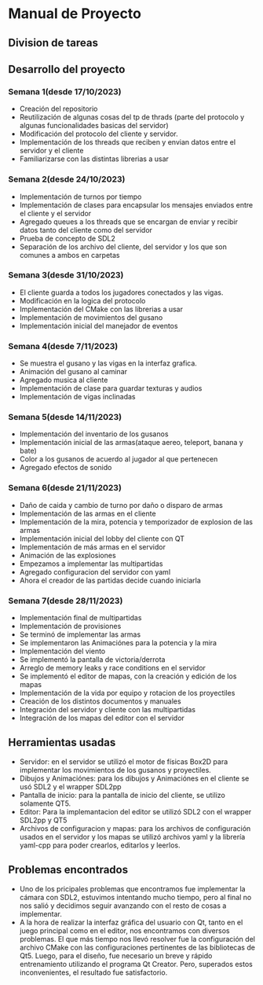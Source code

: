 # Manual de Proyecto

## Division de tareas



## Desarrollo del proyecto

### Semana 1(desde 17/10/2023)

- Creación del repositorio
- Reutilización de algunas cosas del tp de thrads (parte del protocolo y algunas funcionalidades basicas del servidor)
- Modificación del protocolo del cliente y servidor.
- Implementación de los threads que reciben y envian datos entre el servidor y el cliente
- Familiarizarse con las distintas librerias a usar

### Semana 2(desde 24/10/2023)

- Implementación de turnos por tiempo
- Implementación de clases para encapsular los mensajes enviados entre el cliente y el servidor
- Agregado queues a los threads que se encargan de enviar y recibir datos tanto del cliente como del servidor
- Prueba de concepto de SDL2
- Separación de los archivo del cliente, del servidor y los que son comunes a ambos en carpetas

### Semana 3(desde 31/10/2023)

- El cliente guarda a todos los jugadores conectados y las vigas.
- Modificación en la logica del protocolo
- Implementación del CMake con las librerias a usar
- Implementación de movimientos del gusano
- Implementación inicial del manejador de eventos

### Semana 4(desde 7/11/2023)

- Se muestra el gusano y las vigas en la interfaz grafica.
- Animación del gusano al caminar
- Agregado musica al cliente
- Implementación de clase para guardar texturas y audios
- Implementación de vigas inclinadas


### Semana 5(desde 14/11/2023)
- Implementación del inventario de los gusanos
- Implementación inicial de las armas(ataque aereo, teleport, banana y bate)
- Color a los gusanos de acuerdo al jugador al que pertenecen
- Agregado efectos de sonido

### Semana 6(desde 21/11/2023)
- Daño de caida y cambio de turno por daño o disparo de armas
- Implementación de las armas en el cliente
- Implementación de la mira, potencia y temporizador de explosion de las armas
- Implementación inicial del lobby del cliente con QT
- Implementación de más armas en el servidor
- Animación de las explosiones
- Empezamos a implementar las multipartidas
- Agregado configuracion del servidor con yaml
- Ahora el creador de las partidas decide cuando iniciarla

### Semana 7(desde 28/11/2023)
- Implementación final de multipartidas
- Implementación de provisiones
- Se terminó de implementar las armas
- Se implementaron las Animaciónes para la potencia y la mira
- Implementación del viento
- Se implementó la pantalla de victoria/derrota
- Arreglo de memory leaks y race conditions en el servidor
- Se implementó el editor de mapas, con la creación y edición de los mapas
- Implementación de la vida por equipo y rotacion de los proyectiles
- Creación de los distintos documentos y manuales
- Integración del servidor y cliente con las multipartidas
- Integración de los mapas del editor con el servidor

## Herramientas usadas

- Servidor: en el servidor se utilizó el motor de físicas Box2D para implementar los movimientos de los gusanos y proyectiles.
- Dibujos y Animaciónes: para los dibujos y Animaciónes en el cliente se usó SDL2 y el wrapper SDL2pp
- Pantalla de inicio: para la pantalla de inicio del cliente, se utilizo solamente QT5.
- Editor: Para la implemantacion del editor se utilizó SDL2 con el wrapper SDL2pp y QT5
- Archivos de configuracion y mapas: para los archivos de configuración usados en el servidor y los mapas se utilizó archivos yaml y la librería yaml-cpp para poder crearlos, editarlos y leerlos.

## Problemas encontrados

- Uno de los pricipales problemas que encontramos fue implementar la cámara con SDL2, estuvimos intentando mucho tiempo, pero al final no nos salió y decidimos seguir avanzando con el resto de cosas a implementar.
- A la hora de realizar la interfaz gráfica del usuario con Qt, tanto en el juego principal como en el editor, nos encontramos con diversos problemas. El que más tiempo nos llevó resolver fue la configuración del archivo CMake con las configuraciones pertinentes de las bibliotecas de Qt5. Luego, para el diseño, fue necesario un breve y rápido entrenamiento utilizando el programa Qt Creator. Pero, superados estos inconvenientes, el resultado fue satisfactorio.